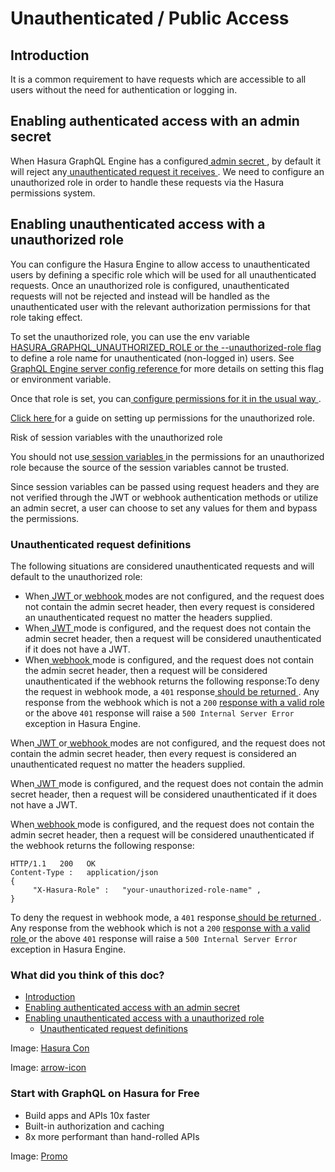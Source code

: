 # Unauthenticated / Public Access

## Introduction​

It is a common requirement to have requests which are accessible to all users without the need for authentication or
logging in.

## Enabling authenticated access with an admin secret​

When Hasura GraphQL Engine has a configured[ admin secret ](https://hasura.io/docs/latest/deployment/securing-graphql-endpoint/), by default it
will reject any[ unauthenticated request it receives ](https://hasura.io/docs/latest/auth/authentication/unauthenticated-access/#configuring-unauthenticated--public-access/#unauthenticated-request-definitions). We need to configure an
unauthorized role in order to handle these requests via the Hasura permissions system.

## Enabling unauthenticated access with a unauthorized role​

You can configure the Hasura Engine to allow access to unauthenticated users by defining a specific role which will be
used for all unauthenticated requests. Once an unauthorized role is configured, unauthenticated requests will not be
rejected and instead will be handled as the unauthenticated user with the relevant authorization permissions for that
role taking effect.

To set the unauthorized role, you can use the env variable[ HASURA_GRAPHQL_UNAUTHORIZED_ROLE or the --unauthorized-role flag ](https://hasura.io/docs/latest/deployment/graphql-engine-flags/reference/#unauthorized-role)to define a role name for unauthenticated (non-logged in) users. See[ GraphQL Engine server config reference ](https://hasura.io/docs/latest/deployment/graphql-engine-flags/index/)for more details on setting this
flag or environment variable.

Once that role is set, you can[ configure permissions for it in the usual way ](https://hasura.io/docs/latest/auth/authorization/permissions/common-roles-auth-examples/).

[ Click here ](https://hasura.io/docs/latest/auth/authorization/permissions/common-roles-auth-examples/#unauthorized-users-example)for a guide on setting up permissions for the unauthorized role.

Risk of session variables with the unauthorized role

You should not use[ session variables ](https://hasura.io/docs/latest/auth/authorization/roles-variables/#session-variables)in the permissions for
an unauthorized role because the source of the session variables cannot be trusted.

Since session variables can be passed using request headers and they are not verified through the JWT or webhook
authentication methods or utilize an admin secret, a user can choose to set any values for them and bypass the
permissions.

### Unauthenticated request definitions​

The following situations are considered unauthenticated requests and will default to the unauthorized role:

- When[ JWT ](https://hasura.io/docs/latest/auth/authentication/jwt/)or[ webhook ](https://hasura.io/docs/latest/auth/authentication/webhook/)modes are not configured, and
the request does not contain the admin secret header, then every request is considered an unauthenticated request
no matter the headers supplied.
- When[ JWT ](https://hasura.io/docs/latest/auth/authentication/jwt/)mode is configured, and the request does not contain the admin secret
header, then a request will be considered unauthenticated if it does not have a JWT.
- When[ webhook ](https://hasura.io/docs/latest/auth/authentication/webhook/)mode is configured, and the request does not contain the admin
secret header, then a request will be considered unauthenticated if the webhook returns the following response:To deny the request in webhook mode, a `401` response[ should be returned ](https://hasura.io/docs/latest/auth/authentication/webhook/#auth-denial).
Any response from the webhook which is not a `200` [ response with a valid role ](https://hasura.io/docs/latest/auth/authentication/webhook/#success)or the above `401` response will raise a `500 Internal Server Error` exception in Hasura Engine.


When[ JWT ](https://hasura.io/docs/latest/auth/authentication/jwt/)or[ webhook ](https://hasura.io/docs/latest/auth/authentication/webhook/)modes are not configured, and
the request does not contain the admin secret header, then every request is considered an unauthenticated request
no matter the headers supplied.

When[ JWT ](https://hasura.io/docs/latest/auth/authentication/jwt/)mode is configured, and the request does not contain the admin secret
header, then a request will be considered unauthenticated if it does not have a JWT.

When[ webhook ](https://hasura.io/docs/latest/auth/authentication/webhook/)mode is configured, and the request does not contain the admin
secret header, then a request will be considered unauthenticated if the webhook returns the following response:

```
HTTP/1.1   200   OK
Content-Type :   application/json
{
     "X-Hasura-Role" :   "your-unauthorized-role-name" ,
}
```

To deny the request in webhook mode, a `401` response[ should be returned ](https://hasura.io/docs/latest/auth/authentication/webhook/#auth-denial).
Any response from the webhook which is not a `200` [ response with a valid role ](https://hasura.io/docs/latest/auth/authentication/webhook/#success)or the above `401` response will raise a `500 Internal Server Error` exception in Hasura Engine.

### What did you think of this doc?

- [ Introduction ](https://hasura.io/docs/latest/auth/authentication/unauthenticated-access/#configuring-unauthenticated--public-access/#introduction)
- [ Enabling authenticated access with an admin secret ](https://hasura.io/docs/latest/auth/authentication/unauthenticated-access/#configuring-unauthenticated--public-access/#enabling-authenticated-access-with-an-admin-secret)
- [ Enabling unauthenticated access with a unauthorized role ](https://hasura.io/docs/latest/auth/authentication/unauthenticated-access/#configuring-unauthenticated--public-access/#enabling-unauthenticated-access-with-a-unauthorized-role)
    - [ Unauthenticated request definitions ](https://hasura.io/docs/latest/auth/authentication/unauthenticated-access/#configuring-unauthenticated--public-access/#unauthenticated-request-definitions)


Image: [ Hasura Con ](https://res.cloudinary.com/dh8fp23nd/image/upload/v1686154570/hasura-con-2023/has-con-light-date_r2a2ud.png)

Image: [ arrow-icon ](https://res.cloudinary.com/dh8fp23nd/image/upload/v1683723549/main-web/chevron-right_ldbi7d.png)

### Start with GraphQL on Hasura for Free

- Build apps and APIs 10x faster
- Built-in authorization and caching
- 8x more performant than hand-rolled APIs


Image: [ Promo ](https://hasura.io/docs/assets/images/hasura-free-ff60e409244e0ea12b5a3045d1a9096b.png)